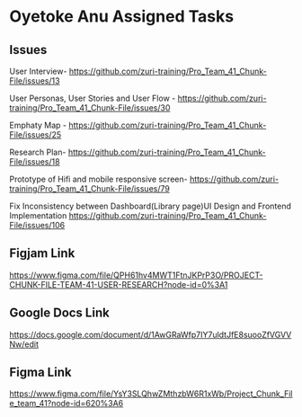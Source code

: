# Oyetoke Anu Assigned Tasks

## Issues

User Interview- https://github.com/zuri-training/Pro_Team_41_Chunk-File/issues/13

User Personas, User Stories and User Flow - https://github.com/zuri-training/Pro_Team_41_Chunk-File/issues/30

Emphaty Map - https://github.com/zuri-training/Pro_Team_41_Chunk-File/issues/25

Research Plan- https://github.com/zuri-training/Pro_Team_41_Chunk-File/issues/18

Prototype of Hifi and mobile responsive screen- https://github.com/zuri-training/Pro_Team_41_Chunk-File/issues/79

Fix Inconsistency between Dashboard(Library page)UI Design and Frontend Implementation https://github.com/zuri-training/Pro_Team_41_Chunk-File/issues/106

## Figjam Link

https://www.figma.com/file/QPH61hv4MWT1FtnJKPrP3O/PROJECT-CHUNK-FILE-TEAM-41-USER-RESEARCH?node-id=0%3A1

## Google Docs Link

https://docs.google.com/document/d/1AwGRaWfp7IY7uldtJfE8suooZfVGVVNw/edit

## Figma Link

https://www.figma.com/file/YsY3SLQhwZMthzbW6R1xWb/Project_Chunk_File_team_41?node-id=620%3A6
